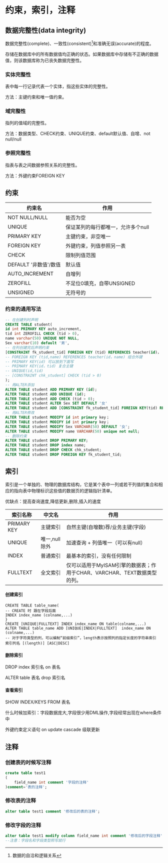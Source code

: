 # 约束，索引，注释

## 数据完整性(data integrity)

数据完整性(complete)、一致性(consistent)[^1]和准确无误(accurate)的程度。

存储在数据库中的所有数据值均正确的状态。如果数据库中存储有不正确的数据值，则该数据库称为已丧失数据完整性。

### 实体完整性

表中每一行记录代表一个实体，指这些实体的完整性。

方法：主键约束和唯一值约束。

### 域完整性

指列的值域的完整性。

方法：数据类型、CHECK约束、UNIQUE约束、default默认值、自增、not null/null

### 参照完整性

指表与表之间数据参照关系的完整性。

方法：外键约束FOREIGN KEY 

[^1]: 数据的自洽和逻辑关系

## 约束

| 约束名                  | 作用                               |
| ----------------------- | ---------------------------------- |
| NOT   NULL/NULL         | 能否为空                           |
| UNIQUE                  | 保证某列的每行都唯一，允许多个null |
| PRIMARY KEY             | 主键约束，非空唯一                 |
| FOREIGN KEY             | 外键约束，列值参照另一表           |
| CHECK                   | 限制列值范围                       |
| DEFAULT   '非数值'/数值 | 默认值                             |
| AUTO_INCREMENT          | 自增列                             |
| ZEROFILL                | 不足位0填充，自带UNSIGNED          |
| UNSIGNED                | 无符号的                           |

### 约束的通用写法


```sql
-- 在创建列时声明
CREATE TABLE student(
id int PRIMARY KEY auto_increment,
tid int ZEROFILL CHECK (tid > 0), 
name varchar(50) UNIQUE NOT NULL,
Sex varchar(10) default '男',
-- 在列创建完后声明约束
[CONSTRAINT fk_student_tid] FOREIGN KEY (tid) REFERENCES teacher(id)，
-- FOREIGN KEY (tid,name) REFERENCES teacher(id，name) 组合外键
-- PRIMARY KEY(id) 可以放到下面写
-- PRIMARY KEY(id，tid) 复合主键
-- UNIQUE(id,tid)
-- [CONSTRAINT chk_student] CHECK (tid > 0)
);
-- 用ALTER添加
ALTER TABLE student ADD PRIMARY KEY (id);
ALTER TABLE student ADD UNIQUE (id);
ALTER TABLE student ADD CHECK (tid > 0);
ALTER TABLE student ALTER Sex SET DEFAULT '女'
ALTER TABLE student ADD [CONSTRAINT fk_student_tid] FOREIGN KEY(tid) REFERENCES teacher(id);
-- 用ALTER修改
ALTER TABLE student MODIFY id int primary key；
ALTER TABLE student MODIFY id int primary key；
ALTER TABLE student MODIFY Sex VARCHAR(50) DEFAULT '女';
ALTER TABLE student MODIFY name VARCHAR(50) unique not null;
-- 删除约束
ALTER TABLE student DROP PRIMARY KEY;
ALTER TABLE student DROP index name;
ALTER TABLE student DROP CHECK chk_student;
ALTER TABLE student DROP FOREIGN KEY fk_student_tid;
```

## 索引

索引是一个单独的、物理的数据库结构，它是某个表中一列或若干列值的集合和相应的指向表中物理标识这些值的数据页的逻辑指针清单。

优缺点：提高查询速度,降低更新,删除,插入的速度

| 索引名称    | 中文名        | 作用                                                         |
| ----------- | ------------- | ------------------------------------------------------------ |
| PRIMARY KEY | 主键索引      | 自然主键(自增数)荐/业务主键(字段)                            |
| UNIQUE      | 唯一,null除外 | 加速查询 + 列值唯一（可以有null）                            |
| INDEX       | 普通索引      | 最基本的索引，没有任何限制                                   |
| FULLTEXT    | 全文索引      | 仅可以适用于MyISAM引擎的数据表；作用于CHAR、VARCHAR、TEXT数据类型的列。 |

#### 创建索引

```mysql
CREATE TABLE table_name(
-- CREATE 时 跟在字段后面
INDEX index_name (colname,...)
}
CREATE [UNIQUE|FULLTEXT] INDEX index_name ON table(colname,...)
ALTER TABLE table_name ADD [UNIQUE|INDEX|FULLTEXT]  index_name ON (colname,...)
-- 对于字符类型的列，可以编制“前缀索引”，length表示按照列的指定长度的字符串索引
索引列名 [(length)] [ASC|DESC]
```

#### 删除索引

DROP index 索引名 on 表名

ALTER table 表名 drop 索引名

#### 查看索引

SHOW INDEX/KEYS FROM 表名

什么时候加索引：字段数据庞大,字段很少用DML操作,字段经常出现在where条件中

外键约束定义语句  on update cascade  级联更新

## 注释

### 创建表的时候写注释

```sql
create table test1
(
	field_name int comment '字段的注释'
)comment='表的注释';
```

### 修改表的注释

```sql
alter table test1 comment '修改后的表的注释';
```

### 修改字段的注释

```sql
alter table test1 modify column field_name int comment '修改后的字段注释';
--注意：字段名和字段类型照写就行
```

